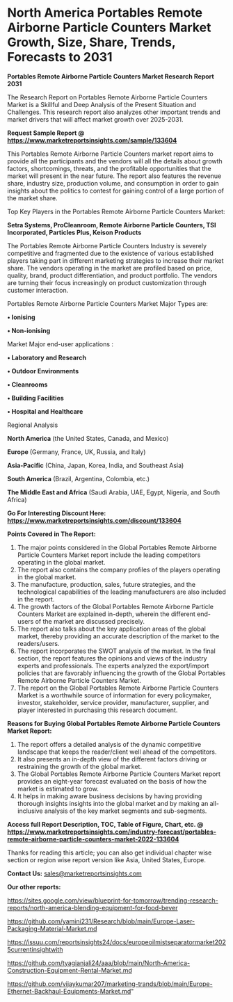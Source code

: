 # North America Portables Remote Airborne Particle Counters Market Growth, Size, Share, Trends, Forecasts to 2031

<strong>Portables Remote Airborne Particle Counters Market Research Report 2031</strong>

The Research Report on Portables Remote Airborne Particle Counters Market is a Skillful and Deep Analysis of the Present Situation and Challenges. This research report also analyzes other important trends and market drivers that will affect market growth over 2025-2031.

<strong>Request Sample Report @ <a href=https://www.marketreportsinsights.com/sample/133604>https://www.marketreportsinsights.com/sample/133604</a></strong>

This Portables Remote Airborne Particle Counters market report aims to provide all the participants and the vendors will all the details about growth factors, shortcomings, threats, and the profitable opportunities that the market will present in the near future. The report also features the revenue share, industry size, production volume, and consumption in order to gain insights about the politics to contest for gaining control of a large portion of the market share.

Top Key Players in the Portables Remote Airborne Particle Counters Market:

<strong>Setra Systems, ProCleanroom, Remote Airborne Particle Counters, TSI Incorporated, Particles Plus, Keison Products</strong>

The Portables Remote Airborne Particle Counters Industry is severely competitive and fragmented due to the existence of various established players taking part in different marketing strategies to increase their market share. The vendors operating in the market are profiled based on price, quality, brand, product differentiation, and product portfolio. The vendors are turning their focus increasingly on product customization through customer interaction.

Portables Remote Airborne Particle Counters Market Major Types are:

<strong>• Ionising

• Non-ionising</strong>

Market Major end-user applications :

<strong>• Laboratory and Research

• Outdoor Environments

• Cleanrooms

• Building Facilities

• Hospital and Healthcare</strong>

Regional Analysis

</u><strong><b>North America</b></strong> (the United States, Canada, and Mexico)

<strong><b>Europe </b></strong>(Germany, France, UK, Russia, and Italy)

<strong><b>Asia-Pacific</b></strong> (China, Japan, Korea, India, and Southeast Asia)

<strong><b>South America</b></strong> (Brazil, Argentina, Colombia, etc.)

<strong><b>The Middle East and Africa</b></strong> (Saudi Arabia, UAE, Egypt, Nigeria, and South Africa)

<strong>Go For Interesting Discount Here: <a href=https://www.marketreportsinsights.com/discount/133604>https://www.marketreportsinsights.com/discount/133604</a></strong>

<strong>Points Covered in The Report:</strong>
<ol>
  <li>The major points considered in the Global Portables Remote Airborne Particle Counters Market report include the leading competitors operating in the global market.</li>
  <li>The report also contains the company profiles of the players operating in the global market.</li>
  <li>The manufacture, production, sales, future strategies, and the technological capabilities of the leading manufacturers are also included in the report.</li>
  <li>The growth factors of the Global Portables Remote Airborne Particle Counters Market are explained in-depth, wherein the different end-users of the market are discussed precisely.</li>
  <li>The report also talks about the key application areas of the global market, thereby providing an accurate description of the market to the readers/users.</li>
  <li>The report incorporates the SWOT analysis of the market. In the final section, the report features the opinions and views of the industry experts and professionals. The experts analyzed the export/import policies that are favorably influencing the growth of the Global Portables Remote Airborne Particle Counters Market.</li>
  <li>The report on the Global Portables Remote Airborne Particle Counters Market is a worthwhile source of information for every policymaker, investor, stakeholder, service provider, manufacturer, supplier, and player interested in purchasing this research document.</li>
</ol>
<strong>Reasons for Buying Global Portables Remote Airborne Particle Counters Market Report:</strong>

<ol>
  <li>The report offers a detailed analysis of the dynamic competitive landscape that keeps the reader/client well ahead of the competitors.</li>
  <li>It also presents an in-depth view of the different factors driving or restraining the growth of the global market.</li>
  <li>The Global Portables Remote Airborne Particle Counters Market report provides an eight-year forecast evaluated on the basis of how the market is estimated to grow.</li>
  <li>It helps in making aware business decisions by having providing thorough insights insights into the global market and by making an all-inclusive analysis of the key market segments and sub-segments.</li>
</ol>
<strong>Access full Report Description, TOC, Table of Figure, Chart, etc. @ <a href=https://www.marketreportsinsights.com/industry-forecast/portables-remote-airborne-particle-counters-market-2022-133604>https://www.marketreportsinsights.com/industry-forecast/portables-remote-airborne-particle-counters-market-2022-133604</a></strong>


Thanks for reading this article; you can also get individual chapter wise section or region wise report version like Asia, United States, Europe.

<strong>Contact Us:</strong>
sales@marketreportsinsights.com

<strong>Our other reports:</strong>

<a href=https://sites.google.com/view/blueprint-for-tomorrow/trending-research-reports/north-america-blending-equipment-for-food-bever>https://sites.google.com/view/blueprint-for-tomorrow/trending-research-reports/north-america-blending-equipment-for-food-bever</a>

<a href=https://github.com/yamini231/Research/blob/main/Europe-Laser-Packaging-Material-Market.md>https://github.com/yamini231/Research/blob/main/Europe-Laser-Packaging-Material-Market.md</a>

<a href=https://issuu.com/reportsinsights24/docs/europeoilmistseparatormarket2025currentinsightwith>https://issuu.com/reportsinsights24/docs/europeoilmistseparatormarket2025currentinsightwith</a>

<a href=https://github.com/tyagianjali24/aaa/blob/main/North-America-Construction-Equipment-Rental-Market.md>https://github.com/tyagianjali24/aaa/blob/main/North-America-Construction-Equipment-Rental-Market.md</a>

<a href=https://github.com/vijaykumar207/marketing-trands/blob/main/Europe-Ethernet-Backhaul-Equipments-Market.md>https://github.com/vijaykumar207/marketing-trands/blob/main/Europe-Ethernet-Backhaul-Equipments-Market.md</a>"
